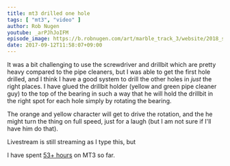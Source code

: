 ```yaml
---
title: mt3 drilled one hole
tags: [ "mt3", "video" ]
author: Rob Nugen
youtube: _arPJhJoIFM
episode_image: https://b.robnugen.com/art/marble_track_3/website/2018_sep_02_mt3_placeholder.png
date: 2017-09-12T11:58:07+09:00
---
```


It was a bit challenging to use the screwdriver and drillbit which are
pretty heavy compared to the pipe cleaners, but I was able to get the
first hole drilled, and I think I have a good system to drill the
other holes in *just* the right places.  I have glued the drillbit
holder (yellow and green pipe cleaner guy) to the top of the bearing in
such a way that he will hold the drillbit in the right spot for each
hole simply by rotating the bearing.

The orange and yellow character will get to drive the rotation, and
the he might turn the thing on full speed, just for a laugh (but I am
not sure if I'll have him do that).

Livestream is still streaming as I type this, but

I have spent [53+ hours](
http://www.grun1.com/utils/timeCalc.html?t1=4:14:42&c1=June%202017&t2=10:16:10&c2=July%202017&t3=26:12:06&c3=Aug%202017&t4=1:47:01&c4=1%20Sep%202017&t5=2:06:04&c5=6%20Sep%202017&t6=1:40:20&c6=8%20Sep%202017&t7=2:20:11&c7=9%20Sep%202017&t8=56:19&c8=9%20Sep%202017&t9=20:00&c9=9%20Sep%20extra%2020&t10=1:49:24&c10=11%20Sep%202017&t11=2:03:15&c11=(plus%20time%20approx)%2012%20Sep%202017&mode=0&fs3=1&ft2=1&f3t1=1&f4t0=1&d=:&o4=1&fps=
) on MT3 so far.
